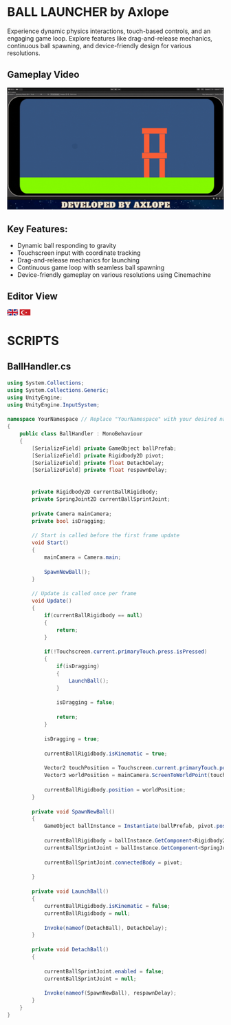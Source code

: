 # BALL LAUNCHER by Axlope

Experience dynamic physics interactions, touch-based controls, and an engaging game loop. Explore features like drag-and-release mechanics, continuous ball spawning, and device-friendly design for various resolutions.

## Gameplay Video
![](https://github.com/Axlope/ball-launcher/blob/main/Media/ball-launcher-gameplay.gif)



## Key Features:
- Dynamic ball responding to gravity
- Touchscreen input with coordinate tracking
- Drag-and-release mechanics for launching
- Continuous game loop with seamless ball spawning
- Device-friendly gameplay on various resolutions using Cinemachine

## Editor View

<img src="https://github.com/Axlope/ball-launcher/blob/main/Media/eng_logo.png" alt="en_logo" width="25"/>
<img src="https://github.com/Axlope/ball-launcher/blob/main/Media/tr_logo.png" alt="tr_logo" width="25"/>

# SCRIPTS

## BallHandler.cs
```csharp
using System.Collections;
using System.Collections.Generic;
using UnityEngine;
using UnityEngine.InputSystem;

namespace YourNamespace // Replace "YourNamespace" with your desired namespace name
{
    public class BallHandler : MonoBehaviour
    {
        [SerializeField] private GameObject ballPrefab;
        [SerializeField] private Rigidbody2D pivot;
        [SerializeField] private float DetachDelay;
        [SerializeField] private float respawnDelay;

        
        private Rigidbody2D currentBallRigidbody;
        private SpringJoint2D currentBallSprintJoint;

        private Camera mainCamera;
        private bool isDragging;

        // Start is called before the first frame update
        void Start()
        {
            mainCamera = Camera.main;

            SpawnNewBall();
        }

        // Update is called once per frame
        void Update()
        {
            if(currentBallRigidbody == null)
            {
                return;
            }

            if(!Touchscreen.current.primaryTouch.press.isPressed)
            {
                if(isDragging)
                {
                    LaunchBall();
                }

                isDragging = false;
                
                return;
            }

            isDragging = true;

            currentBallRigidbody.isKinematic = true;

            Vector2 touchPosition = Touchscreen.current.primaryTouch.position.ReadValue();
            Vector3 worldPosition = mainCamera.ScreenToWorldPoint(touchPosition);

            currentBallRigidbody.position = worldPosition;
        }

        private void SpawnNewBall()
        {
            GameObject ballInstance = Instantiate(ballPrefab, pivot.position, Quaternion.identity);

            currentBallRigidbody = ballInstance.GetComponent<Rigidbody2D>();
            currentBallSprintJoint = ballInstance.GetComponent<SpringJoint2D>();

            currentBallSprintJoint.connectedBody = pivot;

        }

        private void LaunchBall()
        {
            currentBallRigidbody.isKinematic = false;
            currentBallRigidbody = null;

            Invoke(nameof(DetachBall), DetachDelay);
        }

        private void DetachBall()
        {

            currentBallSprintJoint.enabled = false;
            currentBallSprintJoint = null;

            Invoke(nameof(SpawnNewBall), respawnDelay);
        }
    }
}
```


